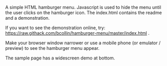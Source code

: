
A simple HTML hamburger menu. Javascript is used to hide the menu until the user clicks on the hamburger icon. The index.html contains the readme and a demonstration. 

If you want to see the demonstration online, try:  https://raw.githack.com/bcollin/hamburger-menu/master/index.html .

Make your browser window narrower or use a mobile phone (or emulator / preview) to see the hamburger menu appear. 

The sample page has a widescreen demo at bottom.
